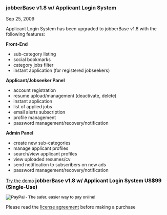 ### jobberBase v1.8 w/ Applicant Login System

Sep 25, 2009

Applicant Login System has been upgraded to jobberBase v1.8 with the following features:

__Front-End__

*   sub-category listing
*   social bookmarks
*    category jobs filter
*   instant application (for registered jobseekers)

__Applicant/Jobseeker Panel__

*    account registration
*    resume upload/management (deactivate, delete)
*    instant application
*    list of applied jobs
*    email alerts subscription
*    profile management
*    password management/recovery/notification

__Admin Panel__

*    create new sub-categories
*    manage applicant profiles
*    search/view applicant profiles
*    view uploaded resumes/cv
*    send notification to subscribers on new ads
*    password management/recovery/notification

<a href="http://www.redjumpsuit.net/jb18/" target="_blank">Try the demo</a>
<span style="color: #000000; font-size: 16px;">
__jobberBase v1.8 w/ Applicant Login SystemUS$99 (Single-Use)__

<form action="https://www.paypal.com/cgi-bin/webscr" method="post" onsubmit="return confSubmit(this);"> <input name="cmd" type="hidden" value="_s-xclick"/>
<input name="hosted_button_id" type="hidden" value="8465485"/>
<input alt="PayPal - The safer, easier way to pay online!" name="submit" src="https://www.paypal.com/en_US/i/btn/btn_buynowCC_LG.gif" type="image">
</input></form>


Please read the <span style="text-decoration: underline;">[license agreement](http://www.redjumpsuit.net/software-license/)</span> before making a purchase</span>